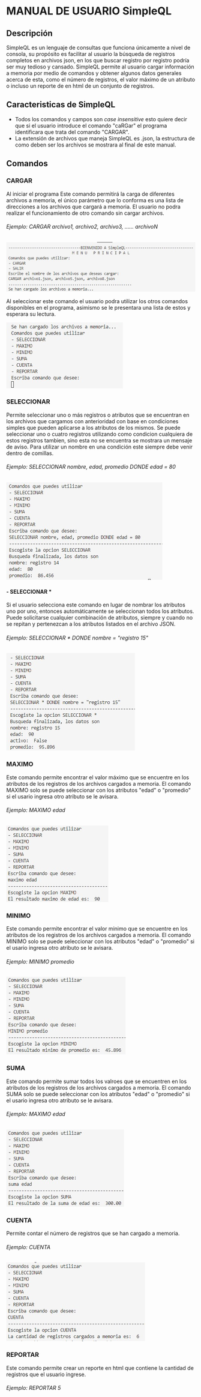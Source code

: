 # MANUAL DE USUARIO SimpleQL
## Descripción
SimpleQL es un lenguaje de consultas que funciona únicamente a nivel de consola, su propósito es facilitar al usuario la búsqueda de registros completos en archivos json, en los que buscar registro por registro podría ser muy tedioso y cansado. SimpleQL permite al usuario cargar información a memoria por medio de comandos y obtener algunos datos generales acerca de esta, como el número de registros, el valor máximo de un atributo o incluso un reporte de en html de un conjunto de registros. 

## Caracteristicas de SimpleQL
- Todos los comandos y campos son *case insensitive* esto quiere decir que si el usuario introduce el comando "caRGar" el programa identificara que trata del comando "CARGAR".
- La extensión de archivos que maneja SimpleQL es .json, la estructura de como deben ser los archivos se mostrara al final de este manual. 

## Comandos
### **CARGAR**
Al iniciar el programa Este comando permitirá la carga de diferentes archivos a memoria, el único parámetro que lo conforma es una lista de direcciones a los archivos que cargará a memoria. El usuario no podra realizar el funcionamiento de otro comando sin cargar archivos. 
###### Ejemplo: CARGAR archivo1, archivo2, archivo3, …… archivoN

![](image/cargar_.jpg)

Al seleccionar este comando el usuario podra utilizar los otros comandos disponibles en el programa, asimismo se le presentara una lista de estos y esperara su lectura. 

![](image/menu_cargar.jpg)

### **SELECCIONAR**
Permite seleccionar uno o más registros o atributos que se encuentran en los archivos que cargamos con anterioridad con base en condiciones simples que pueden aplicarse a los atributos de los mismos. Se puede seleccionar uno o cuatro registros utilizando como condicion cualquiera de estos registros tambien, sino esta no se encuentra se mostrara un mensaje de aviso. 
Para utilizar un nombre en una condición este siempre debe venir dentro de comillas.
###### Ejemplo: SELECCIONAR nombre, edad, promedio DONDE edad = 80
![](image/select.jpg)

#### - SELECCIONAR *
Si el usuario selecciona este comando en lugar de nombrar los atributos uno por uno, entonces automáticamente se seleccionan todos los atributos. Puede solicitarse cualquier
combinación de atributos, siempre y cuando no se repitan y pertenezcan a los atributos listados en el archivo JSON.
###### Ejemplo: SELECCIONAR * DONDE nombre = "registro 15"
![](image/select2.jpg)

### **MAXIMO**
Este comando permite encontrar el valor máximo que se encuentre en los atributos de los registros de los archivos cargados a memoria.
El comando MAXIMO solo se puede seleccionar con los atributos "edad" o "promedio" si el usario ingresa otro atributo se le avisara. 
###### Ejemplo: MAXIMO edad
![](image/max.jpg)

### **MINIMO**
Este comando permite encontrar el valor minimo que se encuentre en los atributos de los registros de los archivos cargados a memoria.
El comando MINIMO solo se puede seleccionar con los atributos "edad" o "promedio" si el usario ingresa otro atributo se le avisara. 
###### Ejemplo: MINIMO promedio
![](image/min.jpg)

### **SUMA**
Este comando permite sumar todos los valroes que se encuentren en los atributos de los registros de los archivos cargados a memoria.
El comando SUMA solo se puede seleccionar con los atributos "edad" o "promedio" si el usario ingresa otro atributo se le avisara. 
###### Ejemplo: MAXIMO edad
![](image/suma.jpg)

### **CUENTA**
Permite contar el número de registros que se han cargado a memoria.
###### Ejemplo: CUENTA 
![](image/cuenta.jpg)
### **REPORTAR**
Este comando permite crear un reporte en html que contiene la cantidad de registros que el usuario ingrese.
###### Ejemplo: REPORTAR 5

